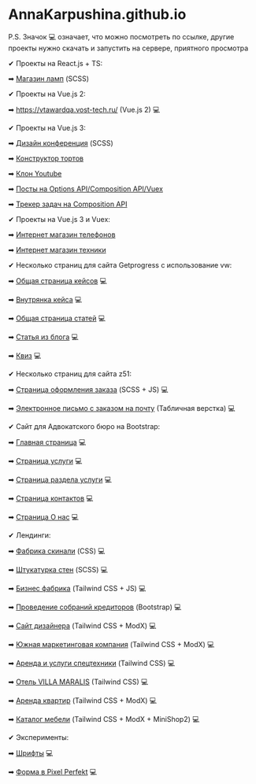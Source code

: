 
# AnnaKarpushina.github.io

P.S. Значок 💻 означает, что можно посмотреть по ссылке, другие проекты нужно скачать и запустить на сервере, приятного просмотра 



✔ Проекты на React.js + TS:

➡ [Магазин ламп](https://github.com/AnnaKarpushina/AnnaKarpushina.github.io/tree/master/lamp_store) (SCSS)


✔ Проекты на Vue.js 2:

➡ https://vtawardqa.vost-tech.ru/ (Vue.js 2) 💻


✔ Проекты на Vue.js 3:

➡ [Дизайн конференция](https://github.com/AnnaKarpushina/AnnaKarpushina.github.io/tree/master/Design%20conference_scss_vue) (SCSS)

➡ [Конструктор тортов](https://github.com/AnnaKarpushina/AnnaKarpushina.github.io/tree/master/Constructor_cakes)

➡ [Клон Youtube](https://github.com/AnnaKarpushina/AnnaKarpushina.github.io/tree/master/Clone_%D1%83outube)

➡ [Посты на Options API/Composition API/Vuex](https://github.com/AnnaKarpushina/AnnaKarpushina.github.io/tree/master/A_lot_of_posts) 

➡ [Трекер задач на Composition API](https://github.com/AnnaKarpushina/AnnaKarpushina.github.io/tree/master/OnTrack-composition) 


✔ Проекты на Vue.js 3 и Vuex:

➡ [Интернет магазин телефонов](https://github.com/AnnaKarpushina/AnnaKarpushina.github.io/tree/master/Online_store_vuex) 

➡ [Интернет магазин техники](https://github.com/AnnaKarpushina/AnnaKarpushina.github.io/tree/master/Online_store_vuex_technology) 


✔ Несколько страниц для сайта Getprogress с использование vw:

➡ [Общая страница кейсов](https://annakarpushina.github.io/Getprogress%20с%20vw/cases.html) 💻

➡ [Внутрянка кейса](https://annakarpushina.github.io/Getprogress%20с%20vw/all-weddings.html) 💻

➡ [Общая страница статей](https://annakarpushina.github.io/Getprogress%20с%20vw/blogs.html) 💻

➡ [Статья из блога](https://annakarpushina.github.io/Getprogress%20с%20vw/blog.html) 💻

➡ [Квиз](https://annakarpushina.github.io/Getprogress%20с%20vw/kviz.html) 💻


✔ Несколько страниц для сайта z51:

➡ [Страница оформления заказа](https://annakarpushina.github.io/z51/index.html) (SCSS + JS) 💻

➡ [Электронное письмо с заказом на почту](https://annakarpushina.github.io/z51/letter.html) (Табличная верстка) 💻


✔ Сайт для Адвокатского бюро на Bootstrap:

➡ [Главная страница](https://annakarpushina.github.io/Advokadsoe%20buro/index.html) 💻

➡ [Страница услуги](https://annakarpushina.github.io/Advokadsoe%20buro/1.html) 💻

➡ [Страница раздела услуги](https://annakarpushina.github.io/Advokadsoe%20buro/2.html) 💻

➡ [Страница контактов](https://annakarpushina.github.io/Advokadsoe%20buro/3.html) 💻

➡ [Страница О нас](https://annakarpushina.github.io/Advokadsoe%20buro/4.html) 💻


✔ Лендинги: 

➡ [Фабрика скинали](https://annakarpushina.github.io/landing%20Page/) (CSS) 💻

➡ [Штукатурка стен](https://annakarpushina.github.io/ShtukaturkaSten/src/) (SCSS) 💻

➡ [Бизнес фабрика](https://annakarpushina.github.io/f2b/index.html) (Tailwind CSS + JS) 💻

➡ [Проведение собраний кредиторов](https://meets.tender.one/) (Bootstrap) 💻

➡ [Сайт дизайнера](https://ekkot.ru/) (Tailwind CSS + ModX) 💻

➡ [Южная маркетинговая компания](https://umk-web.com/) (Tailwind CSS + ModX) 💻

➡ [Аренда и услуги спецтехники](https://sptech86.ru/) (Tailwind CSS) 💻

➡ [Отель VILLA MARALIS](https://villamaralis.ru/) (Tailwind CSS) 💻

➡ [Аренда квартир](https://xn--80aag4afd1b.xn--p1ai/) (Tailwind CSS + ModX) 💻

➡ [Каталог мебели](https://mebelmask.ru/) (Tailwind CSS + ModX + MiniShop2) 💻


✔ Эксперименты:

➡ [Шрифты](https://annakarpushina.github.io/14lessondz/src/) 💻

➡ [Форма в Pixel Perfekt](https://annakarpushina.github.io/MyPixelPerfekt/src/) 💻
